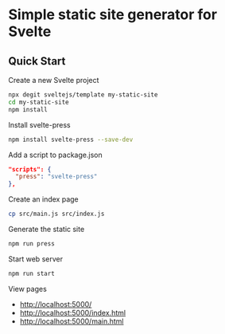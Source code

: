 # Simple static site generator for Svelte

## Quick Start

Create a new Svelte project

```bash
npx degit sveltejs/template my-static-site
cd my-static-site
npm install
```

Install svelte-press

```bash
npm install svelte-press --save-dev
```

Add a script to package.json

```json
"scripts": {
  "press": "svelte-press"
},
```

Create an index page

```bash
cp src/main.js src/index.js
```

Generate the static site

```bash
npm run press
```

Start web server

```bash
npm run start
```

View pages

- [http://localhost:5000/](http://localhost:5000/)
- [http://localhost:5000/index.html](http://localhost:5000/index.html)
- [http://localhost:5000/main.html](http://localhost:5000/main.html)
